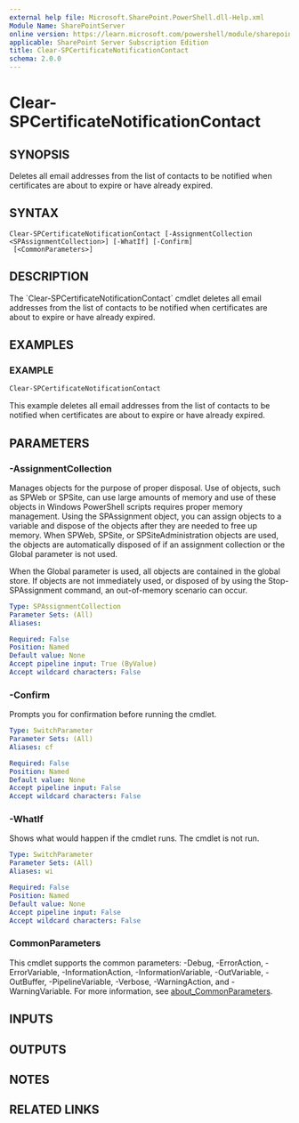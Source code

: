 ```yaml
---
external help file: Microsoft.SharePoint.PowerShell.dll-Help.xml
Module Name: SharePointServer
online version: https://learn.microsoft.com/powershell/module/sharepoint-server/clear-spcertificatenotificationcontact
applicable: SharePoint Server Subscription Edition
title: Clear-SPCertificateNotificationContact
schema: 2.0.0
---
```


# Clear-SPCertificateNotificationContact

## SYNOPSIS
Deletes all email addresses from the list of contacts to be notified when certificates are about to expire or have already expired.

## SYNTAX

```
Clear-SPCertificateNotificationContact [-AssignmentCollection <SPAssignmentCollection>] [-WhatIf] [-Confirm]
 [<CommonParameters>]
```

## DESCRIPTION
The \`Clear-SPCertificateNotificationContact\` cmdlet deletes all email addresses from the list of contacts to be notified when certificates are about to expire or have already expired.

## EXAMPLES

### EXAMPLE
```powershell
Clear-SPCertificateNotificationContact
```

This example deletes all email addresses from the list of contacts to be notified when certificates are about to expire or have already expired.

## PARAMETERS

### -AssignmentCollection
Manages objects for the purpose of proper disposal.
Use of objects, such as SPWeb or SPSite, can use large amounts of memory and use of these objects in Windows PowerShell scripts requires proper memory management.
Using the SPAssignment object, you can assign objects to a variable and dispose of the objects after they are needed to free up memory.
When SPWeb, SPSite, or SPSiteAdministration objects are used, the objects are automatically disposed of if an assignment collection or the Global parameter is not used.

When the Global parameter is used, all objects are contained in the global store.
If objects are not immediately used, or disposed of by using the Stop-SPAssignment command, an out-of-memory scenario can occur.

```yaml
Type: SPAssignmentCollection
Parameter Sets: (All)
Aliases:

Required: False
Position: Named
Default value: None
Accept pipeline input: True (ByValue)
Accept wildcard characters: False
```

### -Confirm
Prompts you for confirmation before running the cmdlet.

```yaml
Type: SwitchParameter
Parameter Sets: (All)
Aliases: cf

Required: False
Position: Named
Default value: None
Accept pipeline input: False
Accept wildcard characters: False
```

### -WhatIf
Shows what would happen if the cmdlet runs.
The cmdlet is not run.

```yaml
Type: SwitchParameter
Parameter Sets: (All)
Aliases: wi

Required: False
Position: Named
Default value: None
Accept pipeline input: False
Accept wildcard characters: False
```

### CommonParameters
This cmdlet supports the common parameters: -Debug, -ErrorAction, -ErrorVariable, -InformationAction, -InformationVariable, -OutVariable, -OutBuffer, -PipelineVariable, -Verbose, -WarningAction, and -WarningVariable. For more information, see [about_CommonParameters](https://go.microsoft.com/fwlink/?LinkID=113216).

## INPUTS

## OUTPUTS

## NOTES

## RELATED LINKS
